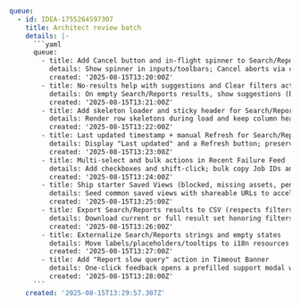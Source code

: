 ```yaml
queue:
  - id: IDEA-1755264597307
    title: Architect review batch
    details: |-
      ```yaml
      queue:
        - title: Add Cancel button and in-flight spinner to Search/Reports
          details: Show spinner in inputs/toolbars; Cancel aborts via cancellable hook. Keep last results with a "Showing previous results" chip and a Refresh action.
          created: '2025-08-15T13:20:00Z'
        - title: No-results help with suggestions and Clear filters action
          details: On empty Search/Reports results, show suggestions (broaden filters/date, remove conflicts) plus one-click Clear filters and link to docs.
          created: '2025-08-15T13:21:00Z'
        - title: Add skeleton loader and sticky header for Search/Reports tables
          details: Render row skeletons during load and keep column headers sticky while scrolling to reduce layout shift and improve readability.
          created: '2025-08-15T13:22:00Z'
        - title: Last updated timestamp + manual Refresh for Search/Reports
          details: Display "Last updated" and a Refresh button; preserve scroll/selection on refresh and avoid auto-refresh by default.
          created: '2025-08-15T13:23:00Z'
        - title: Multi-select and bulk actions in Recent Failure Feed
          details: Add checkboxes and shift-click; bulk copy Job IDs and open selected Job Details in new tabs. Ensure full keyboard and screen-reader support.
          created: '2025-08-15T13:24:00Z'
        - title: Ship starter Saved Views (blocked, missing assets, pending approvals)
          details: Seed common saved views with shareable URLs to accelerate onboarding. Users can unpin or customize later.
          created: '2025-08-15T13:25:00Z'
        - title: Export Search/Reports results to CSV (respects filters)
          details: Download current or full result set honoring filters/sort, with progress/toast feedback and permission checks.
          created: '2025-08-15T13:26:00Z'
        - title: Externalize Search/Reports strings and empty states
          details: Move labels/placeholders/tooltips to i18n resources and use locale-aware number/time formatting for counts and timestamps.
          created: '2025-08-15T13:27:00Z'
        - title: Add "Report slow query" action in Timeout Banner
          details: One-click feedback opens a prefilled support modal with query context and timing to aid triage; respects i18n and a11y.
          created: '2025-08-15T13:28:00Z'
      ```
    created: '2025-08-15T13:29:57.307Z'
```
